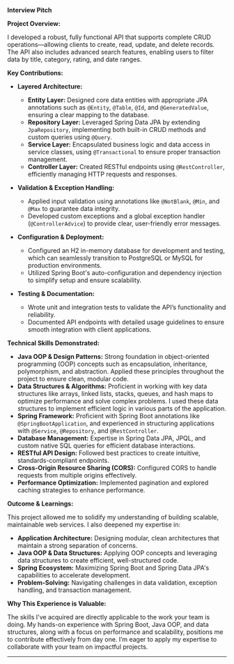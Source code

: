 **Interview Pitch**

**Project Overview:**

I developed a robust, fully functional API that supports complete CRUD operations—allowing clients to create, read, update, and delete records. The API also includes advanced search features, enabling users to filter data by title, category, rating, and date ranges.

**Key Contributions:**

- **Layered Architecture:**
  - **Entity Layer:** Designed core data entities with appropriate JPA annotations such as `@Entity`, `@Table`, `@Id`, and `@GeneratedValue`, ensuring a clear mapping to the database.
  - **Repository Layer:** Leveraged Spring Data JPA by extending `JpaRepository`, implementing both built-in CRUD methods and custom queries using `@Query`.
  - **Service Layer:** Encapsulated business logic and data access in service classes, using `@Transactional` to ensure proper transaction management.
  - **Controller Layer:** Created RESTful endpoints using `@RestController`, efficiently managing HTTP requests and responses.

- **Validation & Exception Handling:**
  - Applied input validation using annotations like `@NotBlank`, `@Min`, and `@Max` to guarantee data integrity.
  - Developed custom exceptions and a global exception handler (`@ControllerAdvice`) to provide clear, user-friendly error messages.

- **Configuration & Deployment:**
  - Configured an H2 in-memory database for development and testing, which can seamlessly transition to PostgreSQL or MySQL for production environments.
  - Utilized Spring Boot's auto-configuration and dependency injection to simplify setup and ensure scalability.

- **Testing & Documentation:**
  - Wrote unit and integration tests to validate the API’s functionality and reliability.
  - Documented API endpoints with detailed usage guidelines to ensure smooth integration with client applications.

**Technical Skills Demonstrated:**

- **Java OOP & Design Patterns:** Strong foundation in object-oriented programming (OOP) concepts such as encapsulation, inheritance, polymorphism, and abstraction. Applied these principles throughout the project to ensure clean, modular code.
- **Data Structures & Algorithms:** Proficient in working with key data structures like arrays, linked lists, stacks, queues, and hash maps to optimize performance and solve complex problems. I used these data structures to implement efficient logic in various parts of the application.
- **Spring Framework:** Proficient with Spring Boot annotations like `@SpringBootApplication`, and experienced in structuring applications with `@Service`, `@Repository`, and `@RestController`.
- **Database Management:** Expertise in Spring Data JPA, JPQL, and custom native SQL queries for efficient database interactions.
- **RESTful API Design:** Followed best practices to create intuitive, standards-compliant endpoints.
- **Cross-Origin Resource Sharing (CORS):** Configured CORS to handle requests from multiple origins effectively.
- **Performance Optimization:** Implemented pagination and explored caching strategies to enhance performance.

**Outcome & Learnings:**

This project allowed me to solidify my understanding of building scalable, maintainable web services. I also deepened my expertise in:

- **Application Architecture:** Designing modular, clean architectures that maintain a strong separation of concerns.
- **Java OOP & Data Structures:** Applying OOP concepts and leveraging data structures to create efficient, well-structured code.
- **Spring Ecosystem:** Maximizing Spring Boot and Spring Data JPA's capabilities to accelerate development.
- **Problem-Solving:** Navigating challenges in data validation, exception handling, and transaction management.

**Why This Experience is Valuable:**

The skills I've acquired are directly applicable to the work your team is doing. My hands-on experience with Spring Boot, Java OOP, and data structures, along with a focus on performance and scalability, positions me to contribute effectively from day one. I’m eager to apply my expertise to collaborate with your team on impactful projects.

---


